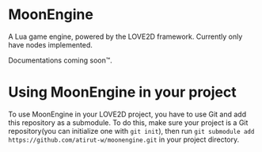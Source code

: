 # MoonEngine
A Lua game engine, powered by the LOVE2D framework. Currently only have nodes implemented.

Documentations coming soon:tm:.

# Using MoonEngine in your project
To use MoonEngine in your LOVE2D project, you have to use Git and add this repository as a submodule. To do this, make sure your project is a Git repository(you can initialize one with `git init`), then run `git submodule add https://github.com/atirut-w/moonengine.git` in your project directory.
